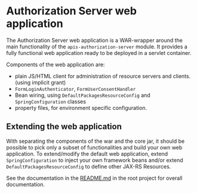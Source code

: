Authorization Server web application
======
The Authorization Server web application is a WAR-wrapper around the main functionality of the `apis-authorization-server` module.
It provides a fully functional web application ready to be deployed in a servlet container.

Components of the web application are:
* plain JS/HTML client for administration of resource servers and clients. (using implicit grant)
* `FormLoginAuthenticator`, `FormUserConsentHandler`
* Bean wiring, using `DefaultPackagesResourceConfig` and `SpringConfiguration` classes
* property files, for environment specific configuration.

## Extending the web application
With separating the components of the war and the core jar, it should be possible to pick only a subset of functionalities and build your own web application.
To extend/modify the default web application, extend `SpringConfiguration` to inject your own framework beans and/or extend `DefaultPackagesResourceConfig` to define other JAX-RS Resources.

See the documentation in the [README.md](https://github.com/OpenConextApps/apis/blob/master/README.md) in the root project for overall documentation.